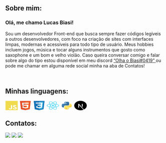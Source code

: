 <h2> Sobre mim: </h2>
<h3> Olá, me chamo Lucas Biasi!</h3>
<p> Sou um desenvolvedor Front-end que busca sempre fazer códigos legíveis a outros desenvolvedores, com foco na criação de sites com interfaces limpas, modernas e acessíveis para todo tipo de usuário.
Meus hobbies incluem jogos, música e tocar alguns instrumentos que gosto como saxophone e um bom e velho violão. Caso queira conversar comigo e falar sobre algo do tipo estou disponível em meu discord <a target="_blank" href="https://discordapp.com/users/343822945912619008"> “Olha o Biasi#0419” </a> ou pode me chamar em alguma rede social minha na aba de Contatos!
</p>

<div style="display: inline_block"><br>
  <h2> Minhas linguagens: </h2>
  <img align="center" alt="Biasi-Js" height="30" width="40" src="https://raw.githubusercontent.com/devicons/devicon/master/icons/javascript/javascript-plain.svg">
  <img align="center" alt="Biasi-HTML" height="30" width="40" src="https://raw.githubusercontent.com/devicons/devicon/master/icons/html5/html5-original.svg">
  <img align="center" alt="Biasi-CSS" height="30" width="40" src="https://raw.githubusercontent.com/devicons/devicon/master/icons/css3/css3-original.svg">
  <img align="center" alt="Biasi-React" height="30" width="40" src="https://raw.githubusercontent.com/devicons/devicon/master/icons/react/react-original.svg">
  <img align="center" alt="Biasi-Python" height="30" width="40" src="https://raw.githubusercontent.com/devicons/devicon/master/icons/python/python-original.svg">
    <img align="center" alt="Biasi-next" height="30" width="40" src="https://raw.githubusercontent.com/devicons/devicon/master/icons/nextjs/nextjs-original.svg">
</div>
  
  
  
  
 <h2> Contatos: </h2>
 
<div> 
 	<a href="https://contate.me/LucasBiasiDev" target="_blank"><img src="https://img.shields.io/badge/WhatsApp-25D366?style=for-the-badge&logo=whatsapp&logoColor=white" target="_blank"></a>
  <a href = "mailto:lucasbiasidev@gmail.com"><img src="https://img.shields.io/badge/-Gmail-%23333?style=for-the-badge&logo=gmail&logoColor=white" target="_blank"></a>
  <a href="https://www.linkedin.com/in/lucasbiasidev/" target="_blank"><img src="https://img.shields.io/badge/-LinkedIn-%230077B5?style=for-the-badge&logo=linkedin&logoColor=white" target="_blank"></a>  
</div>
